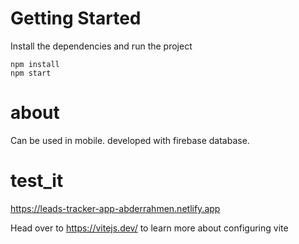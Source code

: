 # Getting Started

Install the dependencies and run the project

```
npm install
npm start
```

# about

Can be used in mobile.
developed with firebase database.

# test_it

https://leads-tracker-app-abderrahmen.netlify.app

Head over to https://vitejs.dev/ to learn more about configuring vite
